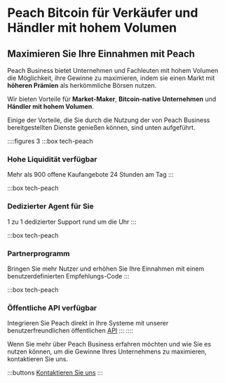 
# Peach Bitcoin für Verkäufer und Händler mit hohem Volumen

## Maximieren Sie Ihre Einnahmen mit Peach

Peach Business bietet Unternehmen und Fachleuten mit hohem Volumen die Möglichkeit, ihre Gewinne zu maximieren, indem sie einen Markt mit **höheren Prämien** als herkömmliche Börsen nutzen.

Wir bieten Vorteile für **Market-Maker**, **Bitcoin-native Unternehmen** und **Händler mit hohem Volumen**.

Einige der Vorteile, die Sie durch die Nutzung der von Peach Business bereitgestellten Dienste genießen können, sind unten aufgeführt.

::::figures 3
:::box tech-peach

### Hohe Liquidität verfügbar

Mehr als 900 offene Kaufangebote 24 Stunden am Tag
:::

:::box tech-peach

### Dedizierter Agent für Sie

1 zu 1 dedizierter Support rund um die Uhr
:::

:::box tech-peach

### Partnerprogramm

Bringen Sie mehr Nutzer und erhöhen Sie Ihre Einnahmen mit einem benutzerdefinierten Empfehlungs-Code
:::

:::box tech-peach

### Öffentliche API verfügbar

Integrieren Sie Peach direkt in Ihre Systeme mit unserer benutzerfreundlichen öffentlichen [API](https://docs.peachbitcoin.com/#introduction)
:::
::::

Wenn Sie mehr über Peach Business erfahren möchten und wie Sie es nutzen können, um die Gewinne Ihres Unternehmens zu maximieren, kontaktieren Sie uns.

:::buttons
[Kontaktieren Sie uns](mailto:$contactEmail$)
:::
